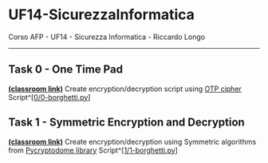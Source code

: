 # UF14-SicurezzaInformatica

Corso AFP - UF14 - Sicurezza Informatica - Riccardo Longo

---

## Task 0 - One Time Pad

**[(classroom link)](https://classroom.google.com/c/NDQ0NTU2MDg4Njcy/a/NDUxNjA1MzQ5MzY3/details)**
Create encryption/decryption script using [OTP cipher](https://en.wikipedia.org/wiki/One-time_pad)
Script^[[0/0-borghetti.py](0/0-borghetti.py)]

## Task 1 - Symmetric Encryption and Decryption

**[(classroom link)](https://classroom.google.com/c/NDQ0NTU2MDg4Njcy/a/NDQ0NjUyNDQ4MTc4/details)**
Create encryption/decryption using Symmetric algorithms from [Pycryptodome library](https://pypi.org/project/pycryptodome/)
Script^[[1/1-borghetti.py](1/1-borghetti.py)]

